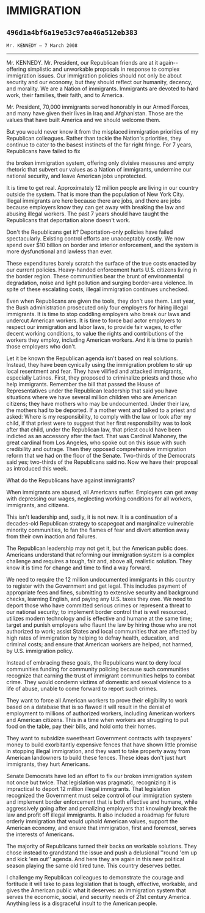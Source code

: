 # IMMIGRATION
## `496d1a4bf6a19e53c97ea46a512eb383`
`Mr. KENNEDY — 7 March 2008`

---


Mr. KENNEDY. Mr. President, our Republican friends are at it again--
offering simplistic and unworkable proposals in response to complex 
immigration issues. Our immigration policies should not only be about 
security and our economy, but they should reflect our humanity, 
decency, and morality. We are a Nation of immigrants. Immigrants are 
devoted to hard work, their families, their faith, and to America.

Mr. President, 70,000 immigrants served honorably in our Armed 
Forces, and many have given their lives in Iraq and Afghanistan. Those 
are the values that have built America and we should welcome them.

But you would never know it from the misplaced immigration priorities 
of my Republican colleagues. Rather than tackle the Nation's 
priorities, they continue to cater to the basest instincts of the far 
right fringe. For 7 years, Republicans have failed to fix


the broken immigration system, offering only divisive measures and 
empty rhetoric that subvert our values as a Nation of immigrants, 
undermine our national security, and leave American jobs unprotected.

It is time to get real. Approximately 12 million people are living in 
our country outside the system. That is more than the population of New 
York City. Illegal immigrants are here because there are jobs, and 
there are jobs because employers know they can get away with breaking 
the law and abusing illegal workers. The past 7 years should have 
taught the Republicans that deportation alone doesn't work.

Don't the Republicans get it? Deportation-only policies have failed 
spectacularly. Existing control efforts are unacceptably costly. We now 
spend over $10 billion on border and interior enforcement, and the 
system is more dysfunctional and lawless than ever.

These expenditures barely scratch the surface of the true costs 
enacted by our current policies. Heavy-handed enforcement hurts U.S. 
citizens living in the border region. These communities bear the brunt 
of environmental degradation, noise and light pollution and surging 
border-area violence. In spite of these escalating costs, illegal 
immigration continues unchecked.

Even when Republicans are given the tools, they don't use them. Last 
year, the Bush administration prosecuted only four employers for hiring 
illegal immigrants. It is time to stop coddling employers who break our 
laws and undercut American workers. It is time to force bad actor 
employers to respect our immigration and labor laws, to provide fair 
wages, to offer decent working conditions, to value the rights and 
contributions of the workers they employ, including American workers. 
And it is time to punish those employers who don't.

Let it be known the Republican agenda isn't based on real solutions. 
Instead, they have been cynically using the immigration problem to stir 
up local resentment and fear. They have vilified and attacked 
immigrants, especially Latinos. First, they proposed to criminalize 
priests and those who help immigrants. Remember the bill that passed 
the House of Representatives under the Republican leadership that said 
you have situations where we have several million children who are 
American citizens; they have mothers who may be undocumented. Under 
their law, the mothers had to be deported. If a mother went and talked 
to a priest and asked: Where is my responsibility, to comply with the 
law or look after my child, if that priest were to suggest that her 
first responsibility was to look after that child, under the Republican 
law, that priest could have been indicted as an accessory after the 
fact. That was Cardinal Mahoney, the great cardinal from Los Angeles, 
who spoke out on this issue with such credibility and outrage. Then 
they opposed comprehensive immigration reform that we had on the floor 
of the Senate. Two-thirds of the Democrats said yes; two-thirds of the 
Republicans said no. Now we have their proposal as introduced this 
week.

What do the Republicans have against immigrants?

When immigrants are abused, all Americans suffer. Employers can get 
away with depressing our wages, neglecting working conditions for all 
workers, immigrants, and citizens.

This isn't leadership and, sadly, it is not new. It is a continuation 
of a decades-old Republican strategy to scapegoat and marginalize 
vulnerable minority communities, to fan the flames of fear and divert 
attention away from their own inaction and failures.

The Republican leadership may not get it, but the American public 
does. Americans understand that reforming our immigration system is a 
complex challenge and requires a tough, fair and, above all, realistic 
solution. They know it is time for change and time to find a way 
forward.

We need to require the 12 million undocumented immigrants in this 
country to register with the Government and get legal. This includes 
payment of appropriate fees and fines, submitting to extensive security 
and background checks, learning English, and paying any U.S. taxes they 
owe. We need to deport those who have committed serious crimes or 
represent a threat to our national security; to implement border 
control that is well resourced, utilizes modern technology and is 
effective and humane at the same time; target and punish employers who 
flaunt the law by hiring those who are not authorized to work; assist 
States and local communities that are affected by high rates of 
immigration by helping to defray health, education, and criminal costs; 
and ensure that American workers are helped, not harmed, by U.S. 
immigration policy.


Instead of embracing these goals, the Republicans want to deny local 
communities funding for community policing because such communities 
recognize that earning the trust of immigrant communities helps to 
combat crime. They would condemn victims of domestic and sexual 
violence to a life of abuse, unable to come forward to report such 
crimes.

They want to force all American workers to prove their eligibility to 
work based on a database that is so flawed it will result in the denial 
of employment to millions of authorized workers, including American 
workers and American citizens. This in a time when workers are 
struggling to put food on the table, pay their bills, and hold onto 
their homes.

They want to subsidize sweetheart Government contracts with 
taxpayers' money to build exorbitantly expensive fences that have shown 
little promise in stopping illegal immigration, and they want to take 
property away from American landowners to build these fences. These 
ideas don't just hurt immigrants, they hurt Americans.

Senate Democrats have led an effort to fix our broken immigration 
system not once but twice. That legislation was pragmatic, recognizing 
it is impractical to deport 12 million illegal immigrants. That 
legislation recognized the Government must seize control of our 
immigration system and implement border enforcement that is both 
effective and humane, while aggressively going after and penalizing 
employers that knowingly break the law and profit off illegal 
immigrants. It also included a roadmap for future orderly immigration 
that would uphold American values, support the American economy, and 
ensure that immigration, first and foremost, serves the interests of 
Americans.

The majority of Republicans turned their backs on workable solutions. 
They chose instead to grandstand the issue and push a delusional 
''round 'em up and kick 'em out'' agenda. And here they are again in 
this new political season playing the same old tired tune. This country 
deserves better.

I challenge my Republican colleagues to demonstrate the courage and 
fortitude it will take to pass legislation that is tough, effective, 
workable, and gives the American public what it deserves: an 
immigration system that serves the economic, social, and security needs 
of 21st century America. Anything less is a disgraceful insult to the 
American people.
